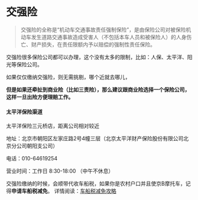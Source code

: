 # 交强险

> 交强险的全称是“机动车交通事故责任强制保险”，是由保险公司对被保险机动车发生道路交通事故造成受害人（不包括本车人员和被保险人）的人身伤亡、财产损失，在责任限额内予以赔偿的强制性责任保险。

交强险很多保险公司都可以办理，这个没有太多的限制，比如：人保、太平洋、阳光等保险公司。

如果仅仅缴纳交强险，则无需挑剔，哪个近就去哪儿，

**但是如果还牵扯到商业险（比如三责险），那么建议跟商业险选择一个保险公司，这样一旦出险方便理赔工作。**

#### 太平洋保险渠道

太平洋保险三元桥店，距离公司相对较近

地址：北京市朝阳区左家庄路2号4幢三层（北京太平洋财产保险股份有限公司北京分公司朝阳支公司）

电话：010-64619254

营业时间：工作日 8:30-18:00 （中午不休息）

交强险缴纳的时候，会顺带代收车船税，如果你是农村户口并且使京B摩托车，记得**申请车船税减免**。
详情阅读：[车船税减免攻略](../../driver-license/vehicle-and-vessel-tax.html)